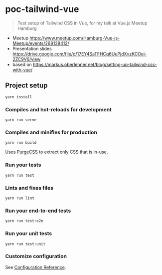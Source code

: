 # poc-tailwind-vue

> Test setup of Tailwind CSS in Vue, for my talk at Vue.js Meetup Hamburg

- Meetup https://www.meetup.com/Hamburg-Vue-js-Meetup/events/268138412/
- Presentation slides https://drive.google.com/file/d/17EY4SaTFHCq6UuPjdXvzKCOei-2ZC9V6/view
- based on https://markus.oberlehner.net/blog/setting-up-tailwind-css-with-vue/

## Project setup

```
yarn install
```

### Compiles and hot-reloads for development

```
yarn run serve
```

### Compiles and minifies for production

```
yarn run build
```

Uses [PurgeCSS](https://purgecss.com/) to extract only CSS that is in-use.

### Run your tests

```
yarn run test
```

### Lints and fixes files

```
yarn run lint
```

### Run your end-to-end tests

```
yarn run test:e2e
```

### Run your unit tests

```
yarn run test:unit
```

### Customize configuration

See [Configuration Reference](https://cli.vuejs.org/config/).
